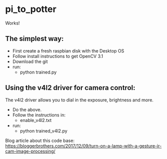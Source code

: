 # pi_to_potter
Works! 

## The simplest way:
- First create a fresh raspbian disk with the Desktop OS
- Follow install instructions to get OpenCV 3.1
- Download the git
- run:
  - python trained.py
  
## Using the v4l2 driver for camera control:
The v4l2 driver allows you to dial in the exposure, brightness and more.
 - Do the above.  
 - Follow the instructions in:
   - enable_v4l2.txt
 - run:
   - python trained_v4l2.py
  
Blog article about this code base:
https://bloggerbrothers.com/2017/12/09/turn-on-a-lamp-with-a-gesture-ir-cam-image-processing/
